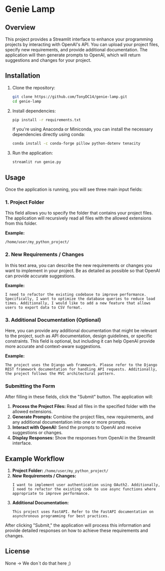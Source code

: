 # Genie Lamp

## Overview

This project provides a Streamlit interface to enhance your programming projects by interacting with OpenAI's API. You can upload your project files, specify new requirements, and provide additional documentation. The application will then generate prompts to OpenAI, which will return suggestions and changes for your project.

## Installation

1. Clone the repository:
    ```bash
    git clone https://github.com/TonyDC14/genie-lamp.git
    cd genie-lamp
    ```

2. Install dependencies:
    ```bash
    pip install -r requirements.txt
    ```
   If you're using Anaconda or Miniconda, you can install the necessary dependencies directly using conda:
   ```bash
   conda install -c conda-forge pillow python-dotenv tenacity
   ```

3. Run the application:
    ```bash
    streamlit run genie.py
    ```

## Usage

Once the application is running, you will see three main input fields:

### 1. **Project Folder**

This field allows you to specify the folder that contains your project files. The application will recursively read all files with the allowed extensions from this folder.

**Example:**

```plaintext
/home/user/my_python_project/
```

### 2. **New Requirements / Changes**

In this text area, you can describe the new requirements or changes you want to implement in your project. Be as detailed as possible so that OpenAI can provide accurate suggestions.

**Example:**

```plaintext
I need to refactor the existing codebase to improve performance. Specifically, I want to optimize the database queries to reduce load times. Additionally, I would like to add a new feature that allows users to export data to CSV format.
```

### 3. **Additional Documentation (Optional)**

Here, you can provide any additional documentation that might be relevant to the project, such as API documentation, design guidelines, or specific constraints. This field is optional, but including it can help OpenAI provide more accurate and context-aware suggestions.

**Example:**

```plaintext
The project uses the Django web framework. Please refer to the Django REST framework documentation for handling API requests. Additionally, the project follows the MVC architectural pattern.
```

### Submitting the Form

After filling in these fields, click the "Submit" button. The application will:

1. **Process the Project Files:** Read all files in the specified folder with the allowed extensions.
2. **Generate Prompts:** Combine the project files, new requirements, and any additional documentation into one or more prompts.
3. **Interact with OpenAI:** Send the prompts to OpenAI and receive suggestions or changes.
4. **Display Responses:** Show the responses from OpenAI in the Streamlit interface.

## Example Workflow

1. **Project Folder:** `/home/user/my_python_project/`
2. **New Requirements / Changes:**
    ```plaintext
    I want to implement user authentication using OAuth2. Additionally, I need to refactor the existing code to use async functions where appropriate to improve performance.
    ```
3. **Additional Documentation:**
    ```plaintext
    This project uses FastAPI. Refer to the FastAPI documentation on asynchronous programming for best practices.
    ```

After clicking "Submit," the application will process this information and provide detailed responses on how to achieve these requirements and changes.

## License
None -> We don´t do that here ;)